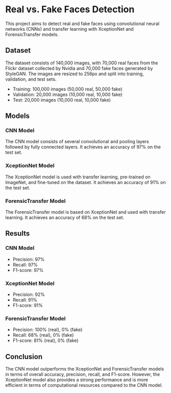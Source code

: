 # Real vs. Fake Faces Detection

This project aims to detect real and fake faces using convolutional neural networks (CNNs) and transfer learning with XceptionNet and ForensicTransfer models.

## Dataset

The dataset consists of 140,000 images, with 70,000 real faces from the Flickr dataset collected by Nvidia and 70,000 fake faces generated by StyleGAN. The images are resized to 256px and split into training, validation, and test sets.

- Training: 100,000 images (50,000 real, 50,000 fake)
- Validation: 20,000 images (10,000 real, 10,000 fake)
- Test: 20,000 images (10,000 real, 10,000 fake)

## Models

### CNN Model
The CNN model consists of several convolutional and pooling layers followed by fully connected layers. It achieves an accuracy of 97% on the test set.

### XceptionNet Model
The XceptionNet model is used with transfer learning, pre-trained on ImageNet, and fine-tuned on the dataset. It achieves an accuracy of 91% on the test set.

### ForensicTransfer Model
The ForensicTransfer model is based on XceptionNet and used with transfer learning. It achieves an accuracy of 68% on the test set.

## Results

### CNN Model
- Precision: 97%
- Recall: 97%
- F1-score: 97%

### XceptionNet Model
- Precision: 92%
- Recall: 91%
- F1-score: 91%

### ForensicTransfer Model
- Precision: 100% (real), 0% (fake)
- Recall: 68% (real), 0% (fake)
- F1-score: 81% (real), 0% (fake)

## Conclusion
The CNN model outperforms the XceptionNet and ForensicTransfer models in terms of overall accuracy, precision, recall, and F1-score. However, the XceptionNet model also provides a strong performance and is more efficient in terms of computational resources compared to the CNN model.
